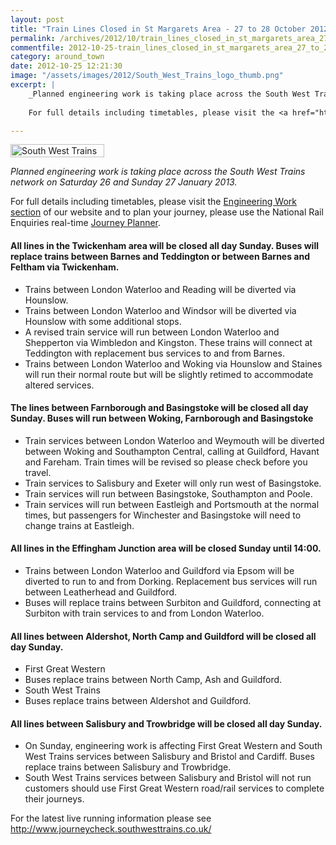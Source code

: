 ```yaml
---
layout: post
title: "Train Lines Closed in St Margarets Area - 27 to 28 October 2012"
permalink: /archives/2012/10/train_lines_closed_in_st_margarets_area_27_to_28_o.html
commentfile: 2012-10-25-train_lines_closed_in_st_margarets_area_27_to_28_o
category: around_town
date: 2012-10-25 12:21:30
image: "/assets/images/2012/South_West_Trains_logo_thumb.png"
excerpt: |
    _Planned engineering work is taking place across the South West Trains network on Saturday 26 and Sunday 27 January 2013._
    
    For full details including timetables, please visit the <a href="http://www.southwesttrains.co.uk/JanEng2013.aspx">Engineering Work section</a> of our website and to plan your journey, please use the National Rail Enquiries real-time <a href="http://www.nationalrail.co.uk/">Journey Planner</a>

---
```


<a href="/assets/images/2012/South_West_Trains_logo.png" title="See larger version of - South West Trains logo"><img src="/assets/images/2012/South_West_Trains_logo_thumb.png" width="150" height="21" alt="South West Trains logo" class=" right" /></a>

*Planned engineering work is taking place across the South West Trains network on Saturday 26 and Sunday 27 January 2013.*

For full details including timetables, please visit the [Engineering Work section](http://www.southwesttrains.co.uk/JanEng2013.aspx) of our website and to plan your journey, please use the National Rail Enquiries real-time [Journey Planner](http://www.nationalrail.co.uk/).

#### All lines in the Twickenham area will be closed all day Sunday. Buses will replace trains between Barnes and Teddington or between Barnes and Feltham via Twickenham.

-   Trains between London Waterloo and Reading will be diverted via Hounslow.
-   Trains between London Waterloo and Windsor will be diverted via Hounslow with some additional stops.
-   A revised train service will run between London Waterloo and Shepperton via Wimbledon and Kingston. These trains will connect at Teddington with replacement bus services to and from Barnes.
-   Trains between London Waterloo and Woking via Hounslow and Staines will run their normal route but will be slightly retimed to accommodate altered services.

#### The lines between Farnborough and Basingstoke will be closed all day Sunday. Buses will run between Woking, Farnborough and Basingstoke

-   Train services between London Waterloo and Weymouth will be diverted between Woking and Southampton Central, calling at Guildford, Havant and Fareham. Train times will be revised so please check before you travel.
-   Train services to Salisbury and Exeter will only run west of Basingstoke.
-   Train services will run between Basingstoke, Southampton and Poole.
-   Train services will run between Eastleigh and Portsmouth at the normal times, but passengers for Winchester and Basingstoke will need to change trains at Eastleigh.

#### All lines in the Effingham Junction area will be closed Sunday until 14:00.

-   Trains between London Waterloo and Guildford via Epsom will be diverted to run to and from Dorking. Replacement bus services will run between Leatherhead and Guildford.
-   Buses will replace trains between Surbiton and Guildford, connecting at Surbiton with train services to and from London Waterloo.

#### All lines between Aldershot, North Camp and Guildford will be closed all day Sunday.

-   First Great Western
-   Buses replace trains between North Camp, Ash and Guildford.
-   South West Trains
-   Buses replace trains between Aldershot and Guildford.

#### All lines between Salisbury and Trowbridge will be closed all day Sunday.

-   On Sunday, engineering work is affecting First Great Western and South West Trains services between Salisbury and Bristol and Cardiff. Buses replace trains between Salisbury and Trowbridge.
-   South West Trains services between Salisbury and Bristol will not run customers should use First Great Western road/rail services to complete their journeys.

For the latest live running information please see http://www.journeycheck.southwesttrains.co.uk/
